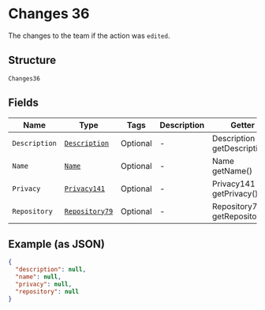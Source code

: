 
# Changes 36

The changes to the team if the action was `edited`.

## Structure

`Changes36`

## Fields

| Name | Type | Tags | Description | Getter | Setter |
|  --- | --- | --- | --- | --- | --- |
| `Description` | [`Description`](../../doc/models/description.md) | Optional | - | Description getDescription() | setDescription(Description description) |
| `Name` | [`Name`](../../doc/models/name.md) | Optional | - | Name getName() | setName(Name name) |
| `Privacy` | [`Privacy141`](../../doc/models/privacy-141.md) | Optional | - | Privacy141 getPrivacy() | setPrivacy(Privacy141 privacy) |
| `Repository` | [`Repository79`](../../doc/models/repository-79.md) | Optional | - | Repository79 getRepository() | setRepository(Repository79 repository) |

## Example (as JSON)

```json
{
  "description": null,
  "name": null,
  "privacy": null,
  "repository": null
}
```

